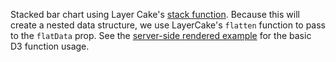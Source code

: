 Stacked bar chart using Layer Cake's [stack function](/guide#stack). Because this will create a nested data structure, we use LayerCake's `flatten` function to pass to the `flatData` prop. See the [server-side rendered example](/example-ssr/BarStacked) for the basic D3 function usage.
